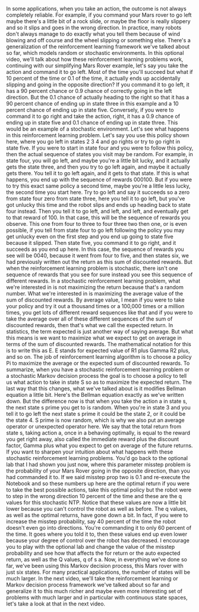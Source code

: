 In some applications, when you take an action, the outcome is not always completely reliable. For example, if you command your Mars rover to go left maybe there's a little bit of a rock slide, or maybe the floor is really slippery and so it slips and goes in the wrong direction. In practice, many robots don't always manage to do exactly what you tell them because of wind blowing and off course and the wheel slipping or something else. There's a generalization of the reinforcement learning framework we've talked about so far, which models random or stochastic environments. In this optional video, we'll talk about how these reinforcement learning problems work, continuing with our simplifying Mars Rover example, let's say you take the action and command it to go left. Most of the time you'll succeed but what if 10 percent of the time or 0.1 of the time, it actually ends up accidentally slipping and going in the opposite direction? If you command it to go left, it has a 90 percent chance or 0.9 chance of correctly going in the left direction. But the 0.1 chance of actually heading to the right so that it has a 90 percent chance of ending up in state three in this example and a 10 percent chance of ending up in state five. Conversely, if you were to command it to go right and take the action, right, it has a 0.9 chance of ending up in state five and 0.1 chance of ending up in state three. This would be an example of a stochastic environment. Let's see what happens in this reinforcement learning problem. Let's say you use this policy shown here, where you go left in states 2 3 4 and go rights or try to go right in state five. If you were to start in state four and you were to follow this policy, then the actual sequence of states you visit may be random. For example, in state four, you will go left, and maybe you're a little bit lucky, and it actually gets the state three, and then you try to go left again, and maybe it actually gets there. You tell it to go left again, and it gets to that state. If this is what happens, you end up with the sequence of rewards 000100. But if you were to try this exact same policy a second time, maybe you're a little less lucky, the second time you start here. Try to go left and say it succeeds so a zero from state four zero from state three, here you tell it to go left, but you've got unlucky this time and the robot slips and ends up heading back to state four instead. Then you tell it to go left, and left, and left, and eventually get to that reward of 100. In that case, this will be the sequence of rewards you observe. This one from four to three to four three two then one, or is even possible, if you tell from state four to go left following the policy you may get unlucky even on the first step and you end up going to state five because it slipped. Then state five, you command it to go right, and it succeeds as you end up here. In this case, the sequence of rewards you see will be 0040, because it went from four to five, and then states six, we had previously written out the return as this sum of discounted rewards. But when the reinforcement learning problem is stochastic, there isn't one sequence of rewards that you see for sure instead you see this sequence of different rewards. In a stochastic reinforcement learning problem, what we're interested in is not maximizing the return because that's a random number. What we're interested in is maximizing the average value of the sum of discounted rewards. By average value, I mean if you were to take your policy and try it out a thousand times or a 100,000 times or a million times, you get lots of different reward sequences like that and if you were to take the average over all of these different sequences of the sum of discounted rewards, then that's what we call the expected return. In statistics, the term expected is just another way of saying average. But what this means is we want to maximize what we expect to get on average in terms of the sum of discounted rewards. The mathematical notation for this is to write this as E. E stands for expected value of R1 plus Gamma R2 plus, and so on. The job of reinforcement learning algorithm is to choose a policy Pi to maximize the average or the expected sum of discounted rewards. To summarize, when you have a stochastic reinforcement learning problem or a stochastic Markov decision process the goal is to choose a policy to tell us what action to take in state S so as to maximize the expected return. The last way that this changes, what we've talked about is it modifies Bellman equation a little bit. Here's the Bellman equation exactly as we've written down. But the difference now is that when you take the action a in state s, the next state s prime you get to is random. When you're in state 3 and you tell it to go left the next state s prime it could be the state 2, or it could be the state 4. S prime is now random, which is why we also put an average operator or unexpected operator here. We say that the total return from state s, taking action a, once in a behaving optimally, is equal to the reward you get right away, also called the immediate reward plus the discount factor, Gamma plus what you expect to get on average of the future returns. If you want to sharpen your intuition about what happens with these stochastic reinforcement learning problems. You'd go back to the optional lab that I had shown you just now, where this parameter misstep problem is the probability of your Mars Rover going in the opposite direction, than you had commanded it to. If we said misstep prop two is 0.1 and re-execute the Notebook and so these numbers up here are the optimal return if you were to take the best possible actions, take this optimal policy but the robot were to step in the wrong direction 10 percent of the time and these are the q values for this stochastic NTP. Notice that these values are now a little bit lower because you can't control the robot as well as before. The q values, as well as the optimal returns, have gone down a bit. In fact, if you were to increase the misstep probability, say 40 percent of the time the robot doesn't even go into directions. You're commanding it to only 60 percent of the time. It goes where you told it to, then these values end up even lower because your degree of control over the robot has decreased. I encourage you to play with the optional lab and change the value of the misstep probability and see how that affects the for return or the auto expected return, as well as the Q values, q of s a. Now, in everything we've done so far, we've been using this Markov decision process, this Mars rover with just six states. For many practical applications, the number of states will be much larger. In the next video, we'll take the reinforcement learning or Markov decision process framework we've talked about so far and generalize it to this much richer and maybe even more interesting set of problems with much larger and in particular with continuous state spaces, let's take a look at that in the next video.